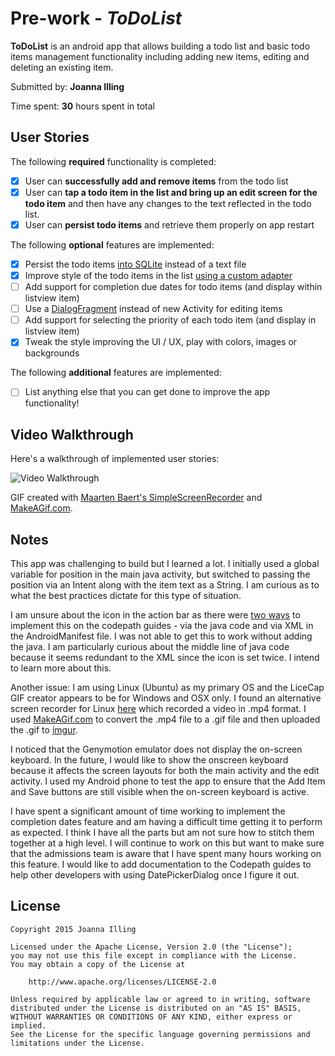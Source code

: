 # Pre-work - *ToDoList*

**ToDoList** is an android app that allows building a todo list and basic todo items management functionality including adding new items, editing and deleting an existing item.

Submitted by: **Joanna Illing**

Time spent: **30** hours spent in total

## User Stories

The following **required** functionality is completed:

* [X] User can **successfully add and remove items** from the todo list
* [X] User can **tap a todo item in the list and bring up an edit screen for the todo item** and then have any changes to the text reflected in the todo list.
* [X] User can **persist todo items** and retrieve them properly on app restart

The following **optional** features are implemented:

* [X] Persist the todo items [into SQLite](http://guides.codepath.com/android/Persisting-Data-to-the-Device#sqlite) instead of a text file
* [X] Improve style of the todo items in the list [using a custom adapter](http://guides.codepath.com/android/Using-an-ArrayAdapter-with-ListView)
* [ ] Add support for completion due dates for todo items (and display within listview item)
* [ ] Use a [DialogFragment](http://guides.codepath.com/android/Using-DialogFragment) instead of new Activity for editing items
* [ ] Add support for selecting the priority of each todo item (and display in listview item)
* [X] Tweak the style improving the UI / UX, play with colors, images or backgrounds

The following **additional** features are implemented:

* [ ] List anything else that you can get done to improve the app functionality!

## Video Walkthrough 

Here's a walkthrough of implemented user stories:

<img src='http://i.imgur.com/jwg42nF.gif' title='Video Walkthrough' width='' alt='Video Walkthrough' />

GIF created with [Maarten Baert's SimpleScreenRecorder](http://www.maartenbaert.be/simplescreenrecorder/) and 
[MakeAGif.com](http://makeagif.com/video-to-gif).

## Notes

This app was challenging to build but I learned a lot. I initially used a global variable for 
position in the main java activity, but switched to passing the position via an Intent along 
with the item text as a String. I am curious as to what the best practices dictate for this type
of situation.

I am unsure about the icon in the action bar as there were [two ways](https://guides.codepath.com/android/Defining-The-ActionBar#changing-the-actionbar-icon-or-title) to implement this on the codepath
guides - via the java code and via XML in the AndroidManifest file. I was not able to get this to 
work without adding the java. I am particularly curious about the middle line of java code because
it seems redundant to the XML since the icon is set twice. I intend to learn more about this.

Another issue: I am using Linux (Ubuntu) as my primary OS and the LiceCap GIF creator appears to
be for Windows and OSX only. I found an alternative screen recorder for Linux [here](http://www.maartenbaert.be/simplescreenrecorder/) which recorded
a video in .mp4 format. I used [MakeAGif.com](http://makeagif.com/video-to-gif) to convert the .mp4 file to a .gif file and then uploaded the .gif to [imgur](http://i.imgur.com/jwg42nF.gif).

I noticed that the Genymotion emulator does not display the on-screen keyboard. In the future, I would like
to show the onscreen keyboard because it affects the screen layouts for both the main activity and the 
edit activity. I used my Android phone to test the app to ensure that the Add Item and Save buttons are still
visible when the on-screen keyboard is active.

I have spent a significant amount of time working to implement the completion dates feature and am having
a difficult time getting it to perform as expected. I think I have all the parts but am not sure how to
stitch them together at a high level. I will continue to work on this but want to make sure
that the admissions team is aware that I have spent many hours working on this feature. I would
like to add documentation to the Codepath guides to help other developers with using DatePickerDialog
once I figure it out.


## License

    Copyright 2015 Joanna Illing

    Licensed under the Apache License, Version 2.0 (the "License");
    you may not use this file except in compliance with the License.
    You may obtain a copy of the License at

        http://www.apache.org/licenses/LICENSE-2.0

    Unless required by applicable law or agreed to in writing, software
    distributed under the License is distributed on an "AS IS" BASIS,
    WITHOUT WARRANTIES OR CONDITIONS OF ANY KIND, either express or implied.
    See the License for the specific language governing permissions and
    limitations under the License.
